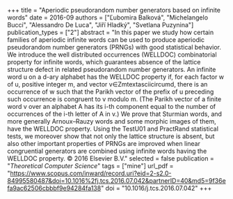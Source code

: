 +++
title = "Aperiodic pseudorandom number generators based on infinite words"
date = 2016-09
authors = ["Ľubomira Balková", "Michelangelo Bucci", "Alessandro De Luca", "Jiří Hladký", "Svetlana Puzynina"]
publication_types = ["2"]
abstract = "In this paper we study how certain families of aperiodic infinite words can be used to produce aperiodic pseudorandom number generators (PRNGs) with good statistical behavior. We introduce the well distributed occurrences (WELLDOC) combinatorial property for infinite words, which guarantees absence of the lattice structure defect in related pseudorandom number generators. An infinite word u on a d-ary alphabet has the WELLDOC property if, for each factor w of u, positive integer m, and vector v∈Zmtextasciicircumd, there is an occurrence of w such that the Parikh vector of the prefix of u preceding such occurrence is congruent to v modulo m. (The Parikh vector of a finite word v over an alphabet A has its i-th component equal to the number of occurrences of the i-th letter of A in v.) We prove that Sturmian words, and more generally Arnoux–Rauzy words and some morphic images of them, have the WELLDOC property. Using the TestU01 and PractRand statistical tests, we moreover show that not only the lattice structure is absent, but also other important properties of PRNGs are improved when linear congruential generators are combined using infinite words having the WELLDOC property. © 2016 Elsevier B.V."
selected = false
publication = "*Theoretical Computer Science*"
tags = ["mine"]
url_pdf = "https://www.scopus.com/inward/record.uri?eid=2-s2.0-84995580487&doi=10.1016%2fj.tcs.2016.07.042&partnerID=40&md5=9f36efa9ac62506cbbbf9e94284fa138"
doi = "10.1016/j.tcs.2016.07.042"
+++
